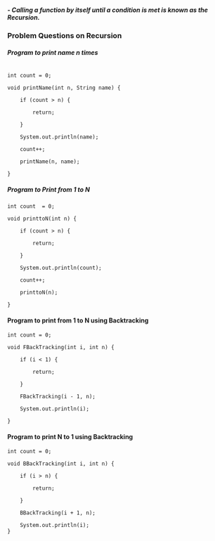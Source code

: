 ##### - Calling a function by itself until a condition is met is known as the Recursion.


### Problem Questions on Recursion


##### Program to print name n times

```

int count = 0;

void printName(int n, String name) {

	if (count > n) {

		return;

	}

	System.out.println(name);

	count++;

	printName(n, name);

}
```


##### Program to Print from  1 to N

```
int count  = 0;

void printtoN(int n) {

	if (count > n) {

		return;

	}

	System.out.println(count);

	count++;

	printtoN(n);

}
```

#### Program to print from 1 to N using Backtracking

```
int count = 0;

void FBackTracking(int i, int n) {

	if (i < 1) {

		return;

	}

	FBackTracking(i - 1, n);

	System.out.println(i);

}

```

#### Program to print N to 1 using Backtracking

```
int count = 0;

void BBackTracking(int i, int n) {

	if (i > n) {

		return;

	}

	BBackTracking(i + 1, n);

	System.out.println(i);
}
```